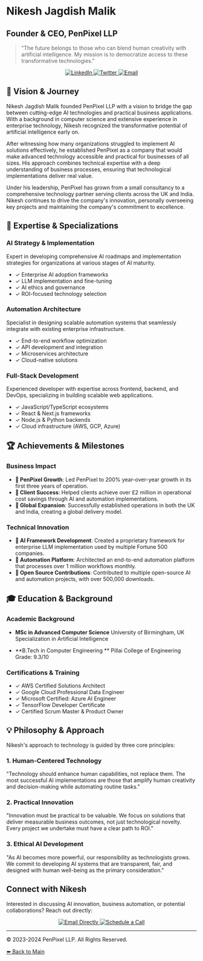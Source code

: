 # Nikesh Jagdish Malik
## Founder & CEO, PenPixel LLP

> "The future belongs to those who can blend human creativity with artificial intelligence. My mission is to democratize access to these transformative technologies."

<div align="center">
  <a href="https://www.linkedin.com/in/nikeshmalik/" target="_blank">
    <img src="https://img.shields.io/badge/LinkedIn-0077B5?style=for-the-badge&logo=linkedin&logoColor=white" alt="LinkedIn" />
  </a>
  <a href="https://twitter.com/nikeshmalik" target="_blank">
    <img src="https://img.shields.io/badge/Twitter-1DA1F2?style=for-the-badge&logo=twitter&logoColor=white" alt="Twitter" />
  </a>
  <a href="mailto:oneweb66@gmail.com">
    <img src="https://img.shields.io/badge/Email-D14836?style=for-the-badge&logo=gmail&logoColor=white" alt="Email" />
  </a>
</div>

## 🚀 Vision & Journey

Nikesh Jagdish Malik founded PenPixel LLP with a vision to bridge the gap between cutting-edge AI technologies and practical business applications. With a background in computer science and extensive experience in enterprise technology, Nikesh recognized the transformative potential of artificial intelligence early on.

After witnessing how many organizations struggled to implement AI solutions effectively, he established PenPixel as a company that would make advanced technology accessible and practical for businesses of all sizes. His approach combines technical expertise with a deep understanding of business processes, ensuring that technological implementations deliver real value.

Under his leadership, PenPixel has grown from a small consultancy to a comprehensive technology partner serving clients across the UK and India. Nikesh continues to drive the company's innovation, personally overseeing key projects and maintaining the company's commitment to excellence.

## 🧠 Expertise & Specializations

### AI Strategy & Implementation
Expert in developing comprehensive AI roadmaps and implementation strategies for organizations at various stages of AI maturity.

- ✓ Enterprise AI adoption frameworks
- ✓ LLM implementation and fine-tuning
- ✓ AI ethics and governance
- ✓ ROI-focused technology selection

### Automation Architecture
Specialist in designing scalable automation systems that seamlessly integrate with existing enterprise infrastructure.

- ✓ End-to-end workflow optimization
- ✓ API development and integration
- ✓ Microservices architecture
- ✓ Cloud-native solutions

### Full-Stack Development
Experienced developer with expertise across frontend, backend, and DevOps, specializing in building scalable web applications.

- ✓ JavaScript/TypeScript ecosystems
- ✓ React & Next.js frameworks
- ✓ Node.js & Python backends
- ✓ Cloud infrastructure (AWS, GCP, Azure)

## 🏆 Achievements & Milestones

### Business Impact

- **🌟 PenPixel Growth**: Led PenPixel to 200% year-over-year growth in its first three years of operation.
- **🌟 Client Success**: Helped clients achieve over £2 million in operational cost savings through AI and automation implementations.
- **🌟 Global Expansion**: Successfully established operations in both the UK and India, creating a global delivery model.

### Technical Innovation

- **🌟 AI Framework Development**: Created a proprietary framework for enterprise LLM implementation used by multiple Fortune 500 companies.
- **🌟 Automation Platform**: Architected an end-to-end automation platform that processes over 1 million workflows monthly.
- **🌟 Open Source Contributions**: Contributed to multiple open-source AI and automation projects, with over 500,000 downloads.

## 🎓 Education & Background

### Academic Background

- **MSc in Advanced Computer Science**
  University of Birmingham, UK
  Specialization in Artificial Intelligence

- **B.Tech in Computer Engineering **
  Pillai College of Engineering
  Grade: 9.3/10

### Certifications & Training

- ✓ AWS Certified Solutions Architect
- ✓ Google Cloud Professional Data Engineer
- ✓ Microsoft Certified: Azure AI Engineer
- ✓ TensorFlow Developer Certificate
- ✓ Certified Scrum Master & Product Owner

## 💡 Philosophy & Approach

Nikesh's approach to technology is guided by three core principles:

### 1. Human-Centered Technology
"Technology should enhance human capabilities, not replace them. The most successful AI implementations are those that amplify human creativity and decision-making while automating routine tasks."

### 2. Practical Innovation
"Innovation must be practical to be valuable. We focus on solutions that deliver measurable business outcomes, not just technological novelty. Every project we undertake must have a clear path to ROI."

### 3. Ethical AI Development
"As AI becomes more powerful, our responsibility as technologists grows. We commit to developing AI systems that are transparent, fair, and designed with human well-being as the primary consideration."

## Connect with Nikesh

Interested in discussing AI innovation, business automation, or potential collaborations? Reach out directly:

<div align="center">
  <a href="mailto:oneweb66@gmail.com">
    <img src="https://img.shields.io/badge/Email_Directly-D14836?style=for-the-badge&logo=gmail&logoColor=white" alt="Email Directly" />
  </a>
  <a href="https://calendly.com/nikeshmalik/30min">
    <img src="https://img.shields.io/badge/Schedule_a_Call-4285F4?style=for-the-badge&logo=google-calendar&logoColor=white" alt="Schedule a Call" />
  </a>
</div>

---

© 2023-2024 PenPixel LLP. All Rights Reserved.

[⬅️ Back to Main](README.md) 
